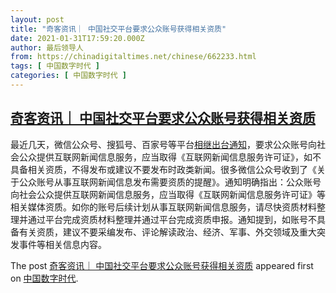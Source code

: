 ```yaml
---
layout: post
title: "奇客资讯｜ 中国社交平台要求公众账号获得相关资质"
date: 2021-01-31T17:59:20.000Z
author: 最后领导人
from: https://chinadigitaltimes.net/chinese/662233.html
tags: [ 中国数字时代 ]
categories: [ 中国数字时代 ]
---
```

<!--1612115960000-->
[奇客资讯｜ 中国社交平台要求公众账号获得相关资质](https://chinadigitaltimes.net/chinese/662233.html)
------

<div>
<p>最近几天，微信公众号、搜狐号、百家号等平台<a href="https://mp.weixin.qq.com/s/VrJlhM2g_2jUBlw7n2sW1g">相继出台通知</a>，要求公众账号向社会公众提供互联网新闻信息服务，应当取得《互联网新闻信息服务许可证》，如不具备相关资质，不得发布或建议不要发布时政类新闻。很多微信公众号收到了《关于公众账号从事互联网新闻信息发布需要资质的提醒》。通知明确指出：公众账号向社会公众提供互联网新闻信息服务，应当取得《互联网新闻信息服务许可证》等相关媒体资质。如你的账号后续计划从事互联网新闻信息服务，请尽快资质材料整理并通过平台完成资质材料整理并通过平台完成资质申报。通知提到，如账号不具备有关资质，建议不要采编发布、评论解读政治、经济、军事、外交领域及重大突发事件等相关信息内容。</p><p>The post <a rel="nofollow" href="https://chinadigitaltimes.net/chinese/662233.html">奇客资讯｜ 中国社交平台要求公众账号获得相关资质</a> appeared first on <a rel="nofollow" href="https://chinadigitaltimes.net/chinese">中国数字时代</a>.</p>
</div>
